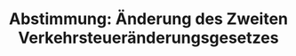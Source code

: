 ---
abstimmung:
  abstimmung: 2
  bundestagssitzung: 226
  legislaturperiode: 18
categories:
- Verkehr
- Infrastruktur
- Finanzen
- Steuer
data:
- title: Abstimmungsergebnis 20170324_2-data.pdf
  url: /res/abstimmungsliste/20170324_2-data.pdf
- title: Abstimmungsergebnis 20170324_2_xls-data.csv
  url: /res/abstimmungsliste/analyses/20170324_2_xls-data.csv
documents:
- local: /res/abstimmungsdaten/018-226-02/1811235.pdf
  title: Drucksache 18/11235.pdf
  url: http://dip21.bundestag.de/dip21/btd/18/112/1811235.pdf
- local: /res/abstimmungsdaten/018-226-02/1811560.pdf
  title: Drucksache 18/11560.pdf
  url: http://dip21.bundestag.de/dip21/btd/18/115/1811560.pdf
- local: /res/abstimmungsdaten/018-226-02/1811643.pdf
  title: Drucksache 18/11643.pdf
  url: http://dip21.bundestag.de/dip21/btd/18/116/1811643.pdf
ergebnis:
  cdu/csu:
    enthaltung: 2
    gesamt: 309
    ja: 266
    nein: 4
    nichtabgegeben: 37
    ungueltig: 0
  die.linke:
    enthaltung: 0
    gesamt: 64
    ja: 0
    nein: 49
    nichtabgegeben: 15
    ungueltig: 0
  file: 20170324_2_xls-data.csv
  fraktionslos:
    enthaltung: 0
    gesamt: 1
    ja: 0
    nein: 0
    nichtabgegeben: 1
    ungueltig: 0
  gruenen:
    enthaltung: 0
    gesamt: 63
    ja: 0
    nein: 54
    nichtabgegeben: 9
    ungueltig: 0
  spd:
    enthaltung: 10
    gesamt: 193
    ja: 139
    nein: 18
    nichtabgegeben: 26
    ungueltig: 0
layout: abstimmung
links:
- title: https://www.bundestag.de/parlament/plenum/abstimmung/abstimmung?id=459
  url: https://www.bundestag.de/parlament/plenum/abstimmung/abstimmung?id=459
- title: http://www.abgeordnetenwatch.de/anpassung_der_pkw_maut-1105-861.html
  url: http://www.abgeordnetenwatch.de/anpassung_der_pkw_maut-1105-861.html
preview: "Deutscher Bundestag\n\n226. Sitzung des Deutschen Bundestages\nam Freitag,\
  \ 24. M\xE4rz 2017\n\nEndg\xFCltiges Ergebnis der Namentlichen Abstimmung Nr. 2\n\
  \nGesetzentwurf der Bundesregierung\nEntwurf eines Gesetzes zur \xC4nderung des\
  \ Zweiten Verkehrsteuer\xE4nderungsgesetzes\n- Drucksachen 18/11235, 18/11560 und\
  \ 18/11643 -\n\nAbgegebene Stimmen insgesamt:\n\n542\n\nNicht abgegebene Stimmen:\n\
  Ja-Stimmen:\n\n88\n405\n\nNein-Stimmen:\n\n125\n\nEnthaltungen:\n\n12\n\nUng\xFC\
  ltige:\n\nBerlin, den 24.03.2017\n\n0\n\nBeginn: 10:21\nEnde: 10:23\n"
tags:
- PKW
- Maut
- "Stra\xDFennetz"
title: "Abstimmung: \xC4nderung des Zweiten Verkehrsteuer\xE4nderungsgesetzes"
---